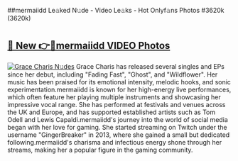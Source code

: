##mermaiidd Le𝚊ked N𝚞de - Video Le𝚊ks - Hot Onlyf𝚊ns Photos #3620k (3620k)

# <h2><a href="https://mediaupload.pro?title=mermaiidd&ref=9FEB">🔗 New 👉🔴mermaiidd VIDEO Photos</a></h2>

[![Grace Charis N𝚞des](https://i.imgur.com/rIISA9y.gif)](https://mediaupload.pro?title=mermaiidd&ref=9FEB)
Grace Charis has released several singles and EPs since her debut, including "Fading Fast", "Ghost", and "Wildflower". Her music has been praised for its emotional intensity, melodic hooks, and sonic experimentation.mermaiidd is known for her high-energy live performances, which often feature her playing multiple instruments and showcasing her impressive vocal range. She has performed at festivals and venues across the UK and Europe, and has supported established artists such as Tom Odell and Lewis Capaldi.mermaiidd's journey into the world of social media began with her love for gaming. She started streaming on Twitch under the username "GingerBreaker" in 2013, where she gained a small but dedicated following.mermaiidd's charisma and infectious energy shone through her streams, making her a popular figure in the gaming community.